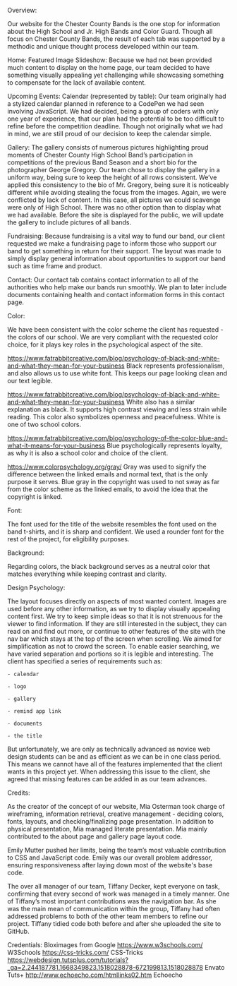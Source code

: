 Overview:


Our website for the Chester County Bands is the one stop for information about the High School and Jr. High Bands and Color Guard. Though all focus on Chester County Bands, the result of each tab was supported by a methodic and unique thought process developed within our team.

Home: Featured Image Slideshow:
Because we had not been provided much content to display on the home page, our team decided to have something visually appealing yet challenging while showcasing something to compensate for the lack of available content.

Upcoming Events: Calendar (represented by table):
Our team originally had a stylized calendar planned in reference to a CodePen we had seen involving JavaScript. We had decided, being a group of coders with only one year of experience, that our plan had the potential to be too difficult to refine before the competition deadline. Though not originally what we had in mind, we are still proud of our decision to keep the calendar simple.

Gallery:
The gallery consists of numerous pictures highlighting proud moments of Chester County High School Band’s participation in competitions of the previous Band Season and a short bio for the photographer George Gregory. Our team chose to display the gallery in a uniform way, being sure to keep the height of all rows consistent. We’ve applied this consistency to the bio of Mr. Gregory, being sure it is noticeably different while avoiding stealing the focus from the images. Again, we were conflicted by lack of content. In this case, all pictures we could scavenge were only of High School. There was no other option than to display what we had available. Before the site is displayed for the public, we will update the gallery to include pictures of all bands.

Fundraising:
Because fundraising is a vital way to fund our band, our client requested we make a fundraising page to inform those who support our band to get something in return for their support. The layout was made to simply display general information about opportunities to support our band such as time frame and product.

Contact:
Our contact tab contains contact information to all of the authorities who help make our bands run smoothly. We plan to later include documents containing health and contact information forms in this contact page.
 
 
Color:

We have been consistent with the color scheme the client has requested - the colors of our school. We are very compliant with the requested color choice, for it plays key roles in the psychological aspect of the site.

 https://www.fatrabbitcreative.com/blog/psychology-of-black-and-white-and-what-they-mean-for-your-business Black represents professionalism, and also allows us to use white font. This keeps our page looking clean and our text legible.
 
https://www.fatrabbitcreative.com/blog/psychology-of-black-and-white-and-what-they-mean-for-your-business White also has a similar explanation as black. It supports high contrast viewing and less strain while reading. This color also symbolizes openness and peacefulness. White is one of two school colors.

https://www.fatrabbitcreative.com/blog/psychology-of-the-color-blue-and-what-it-means-for-your-business Blue psychologically represents loyalty, as why it is also a school color and choice of the client.

https://www.colorpsychology.org/gray/ Gray was used to signify the difference between the linked emails and normal text, that is the only purpose it serves. Blue gray in the copyright was used to not sway as far from the color scheme as the linked emails, to avoid the idea that the copyright is linked.


Font:

The font used for the title of the website resembles the font used on the band t-shirts, and it is sharp and confident. We used a rounder font for the rest of the project, for eligibility purposes.


Background:

Regarding colors, the black background serves as a neutral color that matches everything while keeping contrast and clarity.


Design Psychology:

The layout focuses directly on aspects of most wanted content. Images are used before any other information, as we try to display visually appealing content first. We try to keep simple ideas so that it is not strenuous for the viewer to find information. If they are still interested in the subject, they can read on and find out more, or continue to other features of the site with the nav bar which stays at the top of the screen when scrolling. We aimed for simplification as not to crowd the screen. To enable easier searching, we have varied separation and portions so it is legible and interesting. The client has specified a series of requirements such as:

	- calendar
	
	- logo
	
	- gallery
	
	- remind app link
	
	- documents
	
	- the title
	
	
But unfortunately, we are only as technically advanced as novice web design students can be and as efficient as we can be in one class period. This means we cannot have all of the features implemented that the client wants in this project yet. When addressing this issue to the client, she agreed that missing features can be added in as our team advances.


Credits:

As the creator of the concept of our website, Mia Osterman took charge of wireframing, information retrieval, creative management - deciding colors, fonts, layouts, and checking/finalizing page presentation. In addition to physical presentation, Mia managed literate presentation. Mia mainly contributed to the about page and gallery page layout code.

Emily Mutter pushed her limits, being the team’s most valuable contribution to CSS and JavaScript code. Emily was our overall problem addressor, ensuring responsiveness after laying down most of the website's base code.

The over all manager of our team, Tiffany Decker, kept everyone on task, confirming that every second of work was managed in a timely manner. One of Tiffany’s most important contributions was the navigation bar. As she was the main mean of communication within the group, Tiffany had often addressed problems to both of the other team members to refine our project. Tiffany tidied code both before and after she uploaded the site to GitHub.

Credentials:
Bloximages from Google
https://www.w3schools.com/ W3Schools
https://css-tricks.com/ CSS-Tricks
https://webdesign.tutsplus.com/tutorials?_ga=2.244187781.1668349823.1518028878-672199813.1518028878 Envato Tuts+
http://www.echoecho.com/htmllinks02.htm Echoecho
